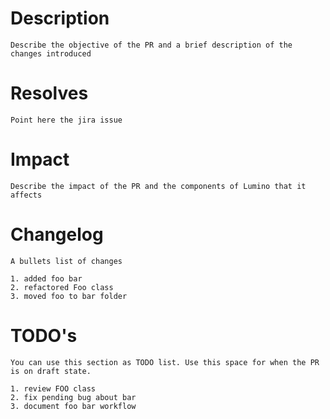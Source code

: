 # Description

`Describe the objective of the PR and a brief description of the changes introduced`


# Resolves

`Point here the jira issue`

# Impact

`Describe the impact of the PR and the components of Lumino that it affects`

# Changelog

`A bullets list of changes`

```
1. added foo bar
2. refactored Foo class
3. moved foo to bar folder
```


# TODO's

`You can use this section as TODO list. Use this space for when the PR is on draft state. `

```
1. review FOO class 
2. fix pending bug about bar 
3. document foo bar workflow
```
